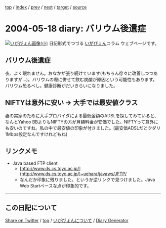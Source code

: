 [top](https://igapyon.github.io/diary/) 
 / [index](https://igapyon.github.io/diary/2004/index.html) 
 / [prev](https://igapyon.github.io/diary/2004/ig040516.html) 
 / [next](https://igapyon.github.io/diary/2004/ig040519.html) 
 / [target](https://igapyon.github.io/diary/2004/ig040518.html) 
 / [source](https://github.com/igapyon/diary/blob/gh-pages/2004/ig040518.html.src.md) 

2004-05-18 diary: バリウム後遺症
=====================================================================================================
[![いがぴょん画像(小)](https://igapyon.github.io/diary/images/iga200306s.jpg "いがぴょん")](https://igapyon.github.io/diary/memo/memoigapyon.html) 日記形式でつづる [いがぴょん](https://igapyon.github.io/diary/memo/memoigapyon.html)コラム ウェブページです。

## バリウム後遺症

夜、よく眠れません。おなかが張り続けています(もちろん徐々に改善しつつありますが…)。バリウムの際に併せて飲む炭酸が原因という可能性もあります。
バリウム恐るべし。健康診断がだいきらいになりました。


## NIFTYは意外に安い → 大手では最安値クラス

妻の実家のために大手プロバイダによる最低金額のADSLを探してみていると、なんとYahoo BBよりもNIFTYの方が月額料金が安価でした。NIFTYって意外にも安いのですね。私の中で最安値の印象が付きました。(最安価ADSLだとクダリ1Mbps設定なんですけれどもね)


## リンクメモ


* Java based FTP client
  * [http://www.ds.cs.toyo.ac.jp/](http://www.ds.cs.toyo.ac.jp/)~uehara/javaws/JFTP/
  * なんだか印象に残りました。というか逆リンクで見つけました。Java Web Startベースな点が印象的です。 



----------------------------------------------------------------------------------------------------

## この日記について

[Share on Twitter](https://twitter.com/intent/tweet?hashtags=igapyon%2Cdiary%2C%E3%81%84%E3%81%8C%E3%81%B4%E3%82%87%E3%82%93&text=%E3%83%90%E3%83%AA%E3%82%A6%E3%83%A0%E5%BE%8C%E9%81%BA%E7%97%87&url=https%3A%2F%2Figapyon.github.io%2Fdiary%2F2004%2Fig040518.html) / [top](https://igapyon.github.io/diary/) / [いがぴょんについて](https://igapyon.github.io/diary/memo/memoigapyon.html) / [Diary Generator](https://github.com/igapyon/igapyonv3)
